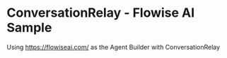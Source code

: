 # ConversationRelay - Flowise AI Sample

Using https://flowiseai.com/ as the Agent Builder with ConversationRelay
